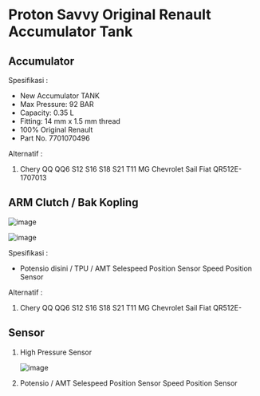 # Proton Savvy Original Renault Accumulator Tank

## Accumulator

Spesifikasi : 
* New Accumulator TANK
* Max Pressure: 92 BAR
* Capacity: 0.35 L
* Fitting: 14 mm x 1.5 mm thread
* 100% Original Renault
* Part No. 7701070496

Alternatif :
1. Chery QQ QQ6 S12 S16 S18 S21 T11 MG Chevrolet Sail Fiat QR512E-1707013

## ARM Clutch / Bak Kopling

![image](https://github.com/otopedia/proton/assets/11188109/debf1bd1-d1fe-4079-802e-5aa32aae3f53)

![image](https://github.com/otopedia/proton/assets/11188109/21179f17-3d29-485d-891c-620191a486b6)

Spesifikasi :
* Potensio disini / TPU / AMT Selespeed Position Sensor Speed Position Sensor

Alternatif :
1. Chery QQ QQ6 S12 S16 S18 S21 T11 MG Chevrolet Sail Fiat QR512E-

## Sensor
1. High Pressure Sensor

   ![image](https://github.com/otopedia/proton/assets/11188109/d0347be8-c85f-43c9-a371-957b1a07f715)

2. Potensio / AMT Selespeed Position Sensor Speed Position Sensor
